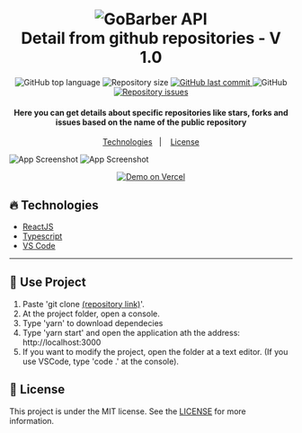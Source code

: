 <h1 align="center">
    <img alt="GoBarber API" src="https://i.imgur.com/tDfD3uF.png" />
    <br>
    Detail from github repositories - V 1.0
</h1>

<p align="center">
  <img alt="GitHub top language" src="https://img.shields.io/github/languages/top/waugustoaf/github-explorer-v1?style=for-the-badge">

  <img alt="Repository size" src="https://img.shields.io/github/repo-size/waugustoaf/github-explorer-v1?style=for-the-badge">
  <a href="https://github.com/waugustoaf/github-explorer-v1/commits">
    <img alt="GitHub last commit" src="https://img.shields.io/github/last-commit/waugustoaf/github-explorer-v1?style=for-the-badge">
  </a>

  <img alt="GitHub" src="https://img.shields.io/github/license/waugustoaf/github-explorer-v1?style=for-the-badge">

  <a href="https://github.com/waugustoaf/github-explorer-v1/issues">
    <img alt="Repository issues" src="https://img.shields.io/github/issues/waugustoaf/github-explorer-v1?style=for-the-badge">
  </a>

  
</p>

<h4 align="center">
    Here you can get details about specific repositories like stars, forks and issues based on the name of the public repository
</h4>

<p align="center">
  <a href="#fire-technologies">Technologies</a>&nbsp;&nbsp;&nbsp;|&nbsp;&nbsp;&nbsp;
  <a href="#memo-license">License</a>
</p>

![App Screenshot](https://i.imgur.com/NNza6Xr.png)
![App Screenshot](https://i.imgur.com/KETH4hK.png)
<p align="center">
  <a href="https://githubexplorer-v2.vercel.app/" target="_blank">
    <img alt="Demo on Vercel" src="https://i.imgur.com/yT2WyzM.png">
  </a>
</p>

## :fire: Technologies

- [ReactJS](https://reactjs.org/)
- [Typescript][ts]
- [VS Code][vscode]

---

## :book: Use Project
1. Paste 'git clone [(repository link)](https://github.com/waugustoaf/github-explorer-v1.git)'.
2. At the project folder, open a console.
3. Type 'yarn' to download dependecies
4. Type 'yarn start' and open the application ath the address: http://localhost:3000
5. If you want to modify the project, open the folder at a text editor. (If you use VSCode, type 'code .' at the console).

## :memo: License

This project is under the MIT license. See the [LICENSE](https://github.com/waugustoaf/github-explorer-v1/blob/main/LICENSE) for more information.


[ts]: https://www.typescriptlang.org
[vscode]: https://code.visualstudio.com/
